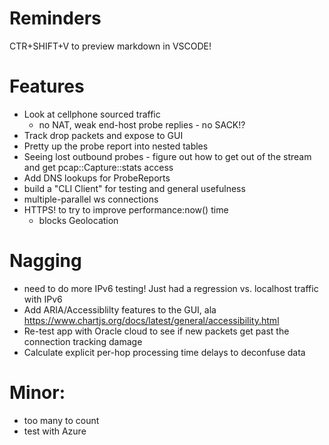 # Reminders

CTR+SHIFT+V to preview markdown in VSCODE!

# Features

* Look at cellphone sourced traffic
    * no NAT, weak end-host probe replies - no SACK!?
* Track drop packets and expose to GUI
* Pretty up the probe report into nested tables
* Seeing lost outbound probes - figure out how to get out of the stream and get pcap::Capture::stats access
* Add DNS lookups for ProbeReports
* build a "CLI Client" for testing and general usefulness
* multiple-parallel ws connections
* HTTPS! to try to improve performance:now() time
  * blocks Geolocation

# Nagging
* need to do more IPv6 testing!  Just had a regression vs. localhost traffic with IPv6
* Add ARIA/Accessiblilty features to the GUI, ala https://www.chartjs.org/docs/latest/general/accessibility.html
* Re-test app with Oracle cloud to see if new packets get past the connection tracking damage
* Calculate explicit per-hop processing time delays to deconfuse data

# Minor:
* too many to count
* test with Azure